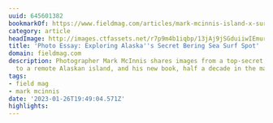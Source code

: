 ```yaml
---
uuid: 645601382
bookmarkOf: https://www.fieldmag.com/articles/mark-mcinnis-island-x-surf-book
category: article
headImage: http://images.ctfassets.net/r7p9m4b1iqbp/13jAj9jSGduiiwIEmur2Cb/dcd3c5a95bc6bb9a220c98164716fd4e/island-x-mark-mcinnis-21.jpg?w=1000
title: 'Photo Essay: Exploring Alaska''s Secret Bering Sea Surf Spot'
domain: fieldmag.com
description: Photographer Mark McInnis shares images from a top-secret surf expedition
  to a remote Alaskan island, and his new book, half a decade in the making
tags:
- field mag
- mark mcinnis
date: '2023-01-26T19:49:04.571Z'
highlights: 
---
```




